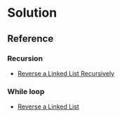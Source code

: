# Solution

## Reference

### Recursion

- [Reverse a Linked List Recursively](https://www.youtube.com/watch?v=MRe3UsRadKw&t=4s)

### While loop

- [Reverse a Linked List](https://www.geeksforgeeks.org/reverse-a-linked-list/)

